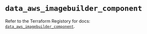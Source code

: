 # `data_aws_imagebuilder_component`

Refer to the Terraform Registory for docs: [`data_aws_imagebuilder_component`](https://www.terraform.io/docs/providers/aws/d/imagebuilder_component).
